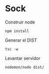 # Sock
Construir node
```
npm install
```

Generar el DIST
```
tsc -w
```

Levantar servidor
```
nodemon/node dist/
```